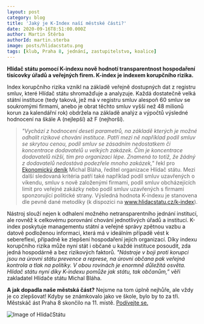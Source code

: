 ```yaml
---
layout: post
category: blog
title: 'Jaký je K-Index naší městské části?'
date: 2020-09-16T8:51:00.000Z
author: Martin Štěrba
authorId: martin.sterba
image: posts/hlidacstatu.png
tags: [klub, Praha 8, jednání, zastupitelstvo, koalice]
---
```


**Hlídač státu pomocí K-indexu nově hodnotí transparentnost hospodaření tisícovky úřadů a veřejných firem. K-index je indexem korupčního rizika.**

Index korupčního rizika vznikl na základě veřejně dostupných dat z registru smluv, které Hlídač státu shromažďuje a analyzuje. Každá dostatečně velká státní instituce (tedy taková, jež má v registru smluv alespoň 60 smluv se soukromými firmami, anebo je obrat těchto smluv vyšší než 48 milionů korun za kalendářní rok) obdržela na základě analýz a výpočtů výsledné hodnocení na škále A (nejlepší) až F (nejhorší).

> *"Vychází z hodnocení deseti parametrů, na základě kterých je možné odhalit rizikové chování instituce. Patří mezi ně například podíl smluv se skrytou cenou, podíl smluv se zásadním nedostatkem či koncentrace dodavatelů u velkých zakázek. Čím je koncentrace dodavatelů nižší, tím pro organizaci lépe. Znamená to totiž, že žádný z dodavatelů nedostává podezřele mnoho zakázek,"* řekl pro [Ekonomický deník](https://ekonomickydenik.cz/hlidac-statu-pomoci-k-indexu-hodnoti-transparentnost-hospodareni-tisicovky-uradu-verejnych-firem/) Michal Bláha, ředitel organizace Hlídač státu. Mezi další sledovaná kritéria patří také například podíl smluv uzavřených o víkendu, smluv s nově založenými firmami, podíl smluv obcházejících limit pro veřejné zakázky nebo podíl smluv uzavřených s firmami sponzorující politické strany. Výsledná hodnota K-indexu je stanovena dle pevně dané metodiky (k dispozici na www.hlidacstatu.cz/k-index).

Nástroj slouží nejen k odhalení možného netransparentního jednání institucí, ale rovněž k celkovému porovnání chování jednotlivých úřadů a institucí. K-index poskytuje managementu státní a veřejné správy zpětnou vazbu a datově podloženou informaci, která má v ideálním případě vést k sebereflexi, případně ke zlepšení hospodaření jejich organizací. Díky indexu korupčního rizika může nyní stát i občané u každé instituce posoudit, zda jedná hospodárně a bez rizikových faktorů. *"Nástroje v boji proti korupci jsou na úrovni státu prevence a represe, na úrovni občana pak veřejná kontrola a tlak na politiky. V obou rovinách je enormně důležitá osvěta. Hlídač státu nyní díky K-indexu pomůže jak státu, tak občanům,”* věří zakladatel Hlídače státu Michal Bláha.

**A jak dopadla naše městská část?** Nejsme na tom úplně nejhůře, ale vždy je co zlepšovat! Kdyby se známkovalo jako ve škole, bylo by to za tři. Městskáč ást Praha 8 skončilo na 11. místě. [Podívejte se.](https://www.hlidacstatu.cz/kindex/zebricek/Mestske_casti_Prahy)

![Image of HlídačStátu](https://scontent-prg1-1.xx.fbcdn.net/v/t1.0-9/119561755_648966262488065_8210536853351273010_o.png?_nc_cat=103&_nc_sid=730e14&_nc_ohc=duH77ABz9egAX8uDmzi&_nc_ht=scontent-prg1-1.xx&oh=cde68d1a9a25386b434d70d5f38a980f&oe=5F89A2D5)
